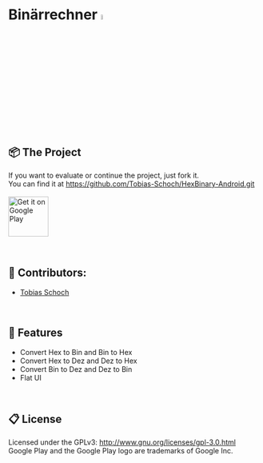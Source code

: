 # 
<h1 align="left">
   Binärrechner <img src='https://lh3.googleusercontent.com/KJSRYle8nJ6NB-33n_xYvBKX84K_Deu9tOtbnPgOmdsl8jx5fPPcEBxWA_WU2Ca8058=s180-rw' height="5%" width="5%">
</h1>
<br>

## 📦 The Project

If you want to evaluate or continue the project, just fork it.
<br> 
You can find it at https://github.com/Tobias-Schoch/HexBinary-Android.git
<br><br><a href='https://play.google.com/store/apps/details?id=com.bin.tobiasschoch.calhex' target="_blank" ><img alt='Get it on Google Play' src='https://play.google.com/intl/en_us/badges/images/generic/en_badge_web_generic.png' height='80px'/></a>

<br>


## 🐧 Contributors:

* [Tobias Schoch](https://github.com/tobias-schoch)

<br>

## 💾 Features

- Convert Hex to Bin and Bin to Hex
- Convert Hex to Dez and Dez to Hex
- Convert Bin to Dez and Dez to Bin
- Flat UI

<br>

## 📋 License

Licensed under the GPLv3: http://www.gnu.org/licenses/gpl-3.0.html
Google Play and the Google Play logo are trademarks of Google Inc.
